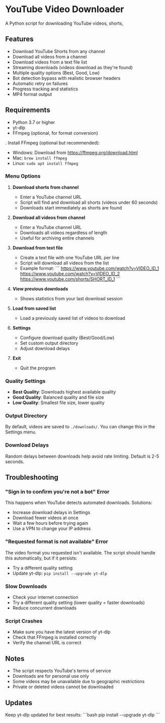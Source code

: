 # YouTube Video Downloader

A Python script for downloading YouTube videos, shorts,

## Features

- Download YouTube Shorts from any channel
- Download all videos from a channel
- Download videos from a text file list
- Streaming downloads (videos download as they're found)
- Multiple quality options (Best, Good, Low)
- Bot detection bypass with realistic browser headers
- Automatic retry on failures
- Progress tracking and statistics
- MP4 format output

## Requirements

- Python 3.7 or higher
- yt-dlp
- FFmpeg (optional, for format conversion)

. Install FFmpeg (optional but recommended):
   - Windows: Download from https://ffmpeg.org/download.html
   - Mac: `brew install ffmpeg`
   - Linux: `sudo apt install ffmpeg`

### Menu Options

1. **Download shorts from channel**
   - Enter a YouTube channel URL
   - Script will find and download all shorts (videos under 60 seconds)
   - Downloads start immediately as shorts are found

2. **Download all videos from channel**
   - Enter a YouTube channel URL
   - Downloads all videos regardless of length
   - Useful for archiving entire channels

3. **Download from text file**
   - Create a text file with one YouTube URL per line
   - Script will download all videos from the list
   - Example format:
     \`\`\`
     https://www.youtube.com/watch?v=VIDEO_ID_1
     https://www.youtube.com/watch?v=VIDEO_ID_2
     https://www.youtube.com/shorts/SHORT_ID_1
     \`\`\`

4. **View previous downloads**
   - Shows statistics from your last download session

5. **Load from saved list**
   - Load a previously saved list of videos to download

6. **Settings**
   - Configure download quality (Best/Good/Low)
   - Set custom output directory
   - Adjust download delays

7. **Exit**
   - Quit the program

### Quality Settings

- **Best Quality**: Downloads highest available quality
- **Good Quality**: Balanced quality and file size
- **Low Quality**: Smallest file size, lower quality

### Output Directory

By default, videos are saved to `./downloads/`. You can change this in the Settings menu.

### Download Delays

Random delays between downloads help avoid rate limiting. Default is 2-5 seconds.

## Troubleshooting

### "Sign in to confirm you're not a bot" Error

This happens when YouTube detects automated downloads. Solutions:
- Increase download delays in Settings
- Download fewer videos at once
- Wait a few hours before trying again
- Use a VPN to change your IP address

### "Requested format is not available" Error

The video format you requested isn't available. The script should handle this automatically, but if it persists:
- Try a different quality setting
- Update yt-dlp: `pip install --upgrade yt-dlp`

### Slow Downloads

- Check your internet connection
- Try a different quality setting (lower quality = faster downloads)
- Reduce concurrent downloads

### Script Crashes

- Make sure you have the latest version of yt-dlp
- Check that FFmpeg is installed correctly
- Verify the channel URL is correct

## Notes

- The script respects YouTube's terms of service
- Downloads are for personal use only
- Some videos may be unavailable due to geographic restrictions
- Private or deleted videos cannot be downloaded

## Updates

Keep yt-dlp updated for best results:
\`\`\`bash
pip install --upgrade yt-dlp
\`\`\`
